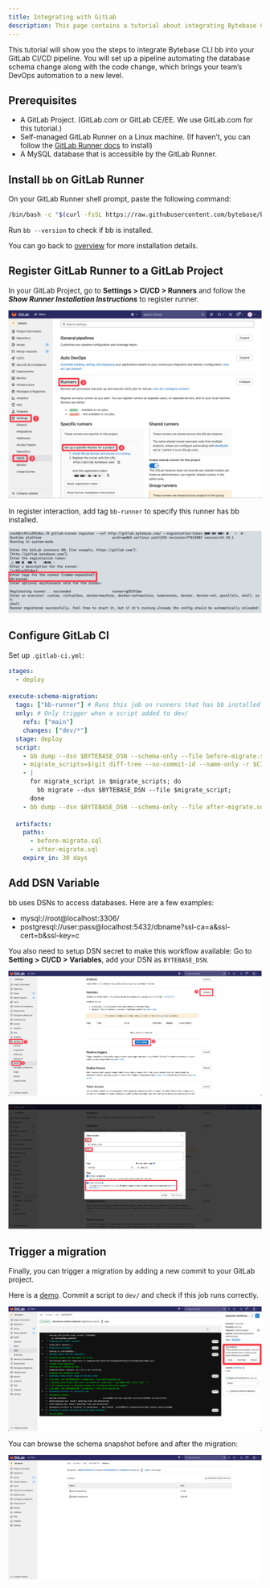 ```yaml
---
title: Integrating with GitLab
description: This page contains a tutorial about integrating Bytebase CLI bb with GitLab CI/CD pipeline.
---
```


This tutorial will show you the steps to integrate Bytebase CLI bb into your GitLab CI/CD pipeline. You will set up a pipeline automating the database schema change along with the code change, which brings your team’s DevOps automation to a new level.

## Prerequisites

- A GitLab Project. (GitLab.com or GitLab CE/EE. We use GitLab.com for this tutorial.)
- Self-managed GitLab Runner on a Linux machine. (If haven’t, you can follow the [GitLab Runner docs](https://docs.gitlab.com/runner) to install)
- A MySQL database that is accessible by the GitLab Runner.

## Install `bb` on GitLab Runner

On your GitLab Runner shell prompt, paste the following command:

```bash
/bin/bash -c "$(curl -fsSL https://raw.githubusercontent.com/bytebase/bytebase/HEAD/scripts/install_bb.sh)"
```

Run `bb --version` to check if bb is installed.

You can go back to [overview](https://www.bytebase.com/docs/cli/overview) for more installation details.

## Register GitLab Runner to a GitLab Project

In your GitLab Project, go to **Settings > CI/CD > Runners** and follow the **_Show Runner Installation Instructions_** to register runner.

![register gitlab runner](/static/docs-assets/gitlab-register-runner.png)

In register interaction, add tag `bb-runner` to specify this runner has bb installed.

![tag for gitlab runner](/static/docs-assets/tag-gitlab-runner.png)

## Configure GitLab CI

Set up `.gitlab-ci.yml`:

```yaml
stages:
  - deploy

execute-schema-migration:
  tags: ["bb-runner"] # Runs this job on runners that has bb installed
  only: # Only trigger when a script added to dev/
    refs: ["main"]
    changes: ["dev/*"]
  stage: deploy
  script:
    - bb dump --dsn $BYTEBASE_DSN --schema-only --file before-migrate.sql # Snapshot the schema before migration
    - migrate_scripts=$(git diff-tree --no-commit-id --name-only -r $CI_COMMIT_SHA | grep '^dev/' -) # Extract the added files
    - |
      for migrate_script in $migrate_scripts; do
        bb migrate --dsn $BYTEBASE_DSN --file $migrate_script;
      done
    - bb dump --dsn $BYTEBASE_DSN --schema-only --file after-migrate.sql # Snapshot the schema after migration

  artifacts:
    paths:
      - before-migrate.sql
      - after-migrate.sql
    expire_in: 30 days
```

## Add DSN Variable

bb uses DSNs to access databases. Here are a few examples:

- mysql://root@localhost:3306/
- postgresql://user:pass@localhost:5432/dbname?ssl-ca=a&ssl-cert=b&ssl-key=c

You also need to setup DSN secret to make this workflow available:
Go to **Setting > CI/CD > Variables**, add your DSN as `BYTEBASE_DSN`.

![add dsn secret](/static/docs-assets/add-gitlab-secret-1.png)

![add dsn secret](/static/docs-assets/add-gitlab-secret-2.png)

## Trigger a migration

Finally, you can trigger a migration by adding a new commit to your GitLab project.

Here is a [demo](https://gitlab.com/bytebase-sample/tutorial-bb-ci). Commit a script to `dev/` and check if this job runs correctly.

![gitlab job result](/static/docs-assets/gitlab-job-result-1.png)

You can browse the schema snapshot before and after the migration:

![gitlab job result](/static/docs-assets/gitlab-job-result-2.png)
